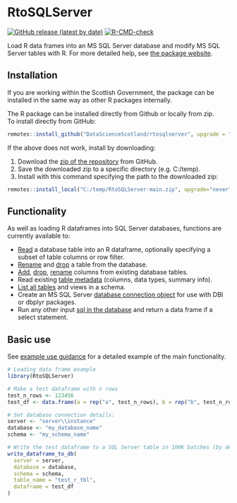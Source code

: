 
<!-- README.md is generated from README.Rmd. Please edit that file -->

# RtoSQLServer

<!-- badges: start -->

[![GitHub release (latest by
date)](https://img.shields.io/github/v/release/ScotGovAnalysis/sgplot)](https://github.com/ScotGovAnalysis/sgplot/releases/latest)
[![R-CMD-check](https://github.com/DataScienceScotland/RtoSQLServer/workflows/R-CMD-check/badge.svg)](https://github.com/DataScienceScotland/RtoSQLServer/actions)
<!-- badges: end -->

Load R data frames into an MS SQL Server database and modify MS SQL
Server tables with R. For more detailed help, see [the package
website](https://scotgovanalysis.github.io/RtoSQLServer).

## Installation

If you are working within the Scottish Government, the package can be
installed in the same way as other R packages internally.

The R package can be installed directly from Github or locally from
zip.  
To install directly from GitHub:

``` r
remotes::install_github("DataScienceScotland/rtosqlserver", upgrade = "never")
```

If the above does not work, install by downloading:

1.  Download the [zip of the
    repository](https://github.com/DataScienceScotland/RtoSQLServer/archive/refs/heads/main.zip)
    from GitHub.
2.  Save the downloaded zip to a specific directory (e.g. C:/temp).
3.  Install with this command specifying the path to the downloaded zip:

``` r
remotes::install_local("C:/temp/RtoSQLServer-main.zip", upgrade="never")
```

## Functionality

As well as loading R dataframes into SQL Server databases, functions are
currently available to:

- [Read](https://scotgovanalysis.github.io/RtoSQLServer/reference/read_table_from_db.html)
  a database table into an R dataframe, optionally specifying a subset
  of table columns or row filter.
- [Rename](https://scotgovanalysis.github.io/RtoSQLServer/reference/rename_table.html)
  and
  [drop](https://scotgovanalysis.github.io/RtoSQLServer/reference/drop_table_from_db.html)
  a table from the database.
- [Add](https://scotgovanalysis.github.io/RtoSQLServer/reference/add_column.html),
  [drop](https://scotgovanalysis.github.io/RtoSQLServer/reference/drop_column.html),
  [rename](https://scotgovanalysis.github.io/RtoSQLServer/reference/rename_column.html)
  columns from existing database tables.
- Read existing [table
  metadata](https://scotgovanalysis.github.io/RtoSQLServer/reference/db_table_metadata.html)
  (columns, data types, summary info).
- [List all
  tables](https://scotgovanalysis.github.io/RtoSQLServer/reference/show_schema_tables.html)
  and views in a schema.
- Create an MS SQL Server [database connection
  object](https://scotgovanalysis.github.io/RtoSQLServer/reference/create_sqlserver_connection.html)
  for use with DBI or dbplyr packages.
- Run any other input [sql in the
  database](https://scotgovanalysis.github.io/RtoSQLServer/reference/execute_sql.html)
  and return a data frame if a select statement.

## Basic use

See [example use guidance](articles/example_use.html) for a detailed
example of the main functionality.

``` r
# Loading data frame example
library(RtoSQLServer)

# Make a test dataframe with n rows
test_n_rows <- 123456
test_df <- data.frame(a = rep("a", test_n_rows), b = rep("b", test_n_rows))

# Set database connection details:
server <- "server\\instance"
database <- "my_database_name"
schema <- "my_schema_name"

# Write the test dataframe to a SQL Server table in 100K batches (by default system versioning is FALSE)
write_dataframe_to_db(
  server = server,
  database = database,
  schema = schema,
  table_name = "test_r_tbl",
  dataframe = test_df
)
```
